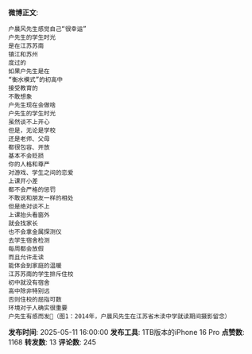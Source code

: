 **微博正文**: 
```
户晨风先生感觉自己“很幸运”
户先生的学生时光
是在江苏苏南
镇江和苏州
度过的
如果户先生是在
“衡水模式”的初高中
接受教育的
不敢想象
户先生现在会做啥
户先生的学生时光
虽然谈不上开心
但是，无论是学校
还是老师、父母
都很包容、开放
基本不会贬损
你的人格和尊严
对游戏、学生之间的恋爱
上课开小差
都不会严格的惩罚
不敢说和朋友一样的相处
但是绝对谈不上
上课抬头看窗外
就会找家长
也不会拿金属探测仪
去学生宿舍检测
每周都会放假
而且允许走读
能体会到家庭的温暖
江苏苏南的学生排斥住校
初中就没有宿舍
高中除非特别远
否则住校的屈指可数
环境对于人确实很重要
户先生有感而发🙏（图1：2014年，户晨风先生在江苏省木渎中学就读期间摄影留念）
```
**发布时间**: 2025-05-11 16:00:00
**发布工具**: 1TB版本的iPhone 16 Pro
**点赞数**: 1168
**转发数**: 13
**评论数**: 245
